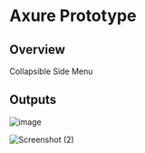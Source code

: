 # Axure Prototype

## Overview
Collapsible Side Menu


## Outputs

![image](https://github.com/user-attachments/assets/d15c19c8-8170-4781-8bb5-4e252c3b7571)


![Screenshot (2)](https://github.com/user-attachments/assets/a1786861-9c4e-46b7-9a0c-c70cd300af4b)
